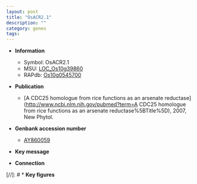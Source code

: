```yaml
---
layout: post
title: "OsACR2.1"
description: ""
category: genes
tags: 
---
```


* **Information**  
    + Symbol: OsACR2.1  
    + MSU: [LOC_Os10g39860](http://rice.uga.edu/cgi-bin/ORF_infopage.cgi?orf=LOC_Os10g39860)  
    + RAPdb: [Os10g0545700](http://rapdb.dna.affrc.go.jp/viewer/gbrowse_details/irgsp1?name=Os10g0545700)  

* **Publication**  
    + [A CDC25 homologue from rice functions as an arsenate reductase](http://www.ncbi.nlm.nih.gov/pubmed?term=A CDC25 homologue from rice functions as an arsenate reductase%5BTitle%5D), 2007, New Phytol.

* **Genbank accession number**  
    + [AY860059](http://www.ncbi.nlm.nih.gov/nuccore/AY860059)

* **Key message**  

* **Connection**  

[//]: # * **Key figures**  


